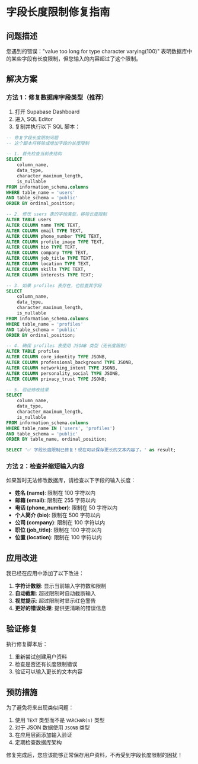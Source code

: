 # 字段长度限制修复指南

## 问题描述
您遇到的错误："value too long for type character varying(100)" 表明数据库中的某些字段有长度限制，但您输入的内容超过了这个限制。

## 解决方案

### 方法 1：修复数据库字段类型（推荐）

1. 打开 Supabase Dashboard
2. 进入 SQL Editor
3. 复制并执行以下 SQL 脚本：

```sql
-- 修复字段长度限制问题
-- 这个脚本将移除或增加字段的长度限制

-- 1. 首先检查当前表结构
SELECT 
    column_name, 
    data_type, 
    character_maximum_length,
    is_nullable
FROM information_schema.columns 
WHERE table_name = 'users' 
AND table_schema = 'public'
ORDER BY ordinal_position;

-- 2. 修改 users 表的字段类型，移除长度限制
ALTER TABLE users 
ALTER COLUMN name TYPE TEXT,
ALTER COLUMN email TYPE TEXT,
ALTER COLUMN phone_number TYPE TEXT,
ALTER COLUMN profile_image TYPE TEXT,
ALTER COLUMN bio TYPE TEXT,
ALTER COLUMN company TYPE TEXT,
ALTER COLUMN job_title TYPE TEXT,
ALTER COLUMN location TYPE TEXT,
ALTER COLUMN skills TYPE TEXT,
ALTER COLUMN interests TYPE TEXT;

-- 3. 如果 profiles 表存在，也检查其字段
SELECT 
    column_name, 
    data_type, 
    character_maximum_length,
    is_nullable
FROM information_schema.columns 
WHERE table_name = 'profiles' 
AND table_schema = 'public'
ORDER BY ordinal_position;

-- 4. 确保 profiles 表使用 JSONB 类型（无长度限制）
ALTER TABLE profiles 
ALTER COLUMN core_identity TYPE JSONB,
ALTER COLUMN professional_background TYPE JSONB,
ALTER COLUMN networking_intent TYPE JSONB,
ALTER COLUMN personality_social TYPE JSONB,
ALTER COLUMN privacy_trust TYPE JSONB;

-- 5. 验证修改结果
SELECT 
    column_name, 
    data_type, 
    character_maximum_length,
    is_nullable
FROM information_schema.columns 
WHERE table_name IN ('users', 'profiles')
AND table_schema = 'public'
ORDER BY table_name, ordinal_position;

SELECT '✅ 字段长度限制已修复！现在可以保存更长的文本内容了。' as result;
```

### 方法 2：检查并缩短输入内容

如果暂时无法修改数据库，请检查以下字段的输入长度：

- **姓名 (name)**: 限制在 100 字符以内
- **邮箱 (email)**: 限制在 255 字符以内
- **电话 (phone_number)**: 限制在 50 字符以内
- **个人简介 (bio)**: 限制在 500 字符以内
- **公司 (company)**: 限制在 100 字符以内
- **职位 (job_title)**: 限制在 100 字符以内
- **位置 (location)**: 限制在 100 字符以内

## 应用改进

我已经在应用中添加了以下改进：

1. **字符计数器**: 显示当前输入字符数和限制
2. **自动截断**: 超过限制时自动截断输入
3. **视觉提示**: 超过限制时显示红色警告
4. **更好的错误处理**: 提供更清晰的错误信息

## 验证修复

执行修复脚本后：

1. 重新尝试创建用户资料
2. 检查是否还有长度限制错误
3. 验证可以输入更长的文本内容

## 预防措施

为了避免将来出现类似问题：

1. 使用 `TEXT` 类型而不是 `VARCHAR(n)` 类型
2. 对于 JSON 数据使用 `JSONB` 类型
3. 在应用层面添加输入验证
4. 定期检查数据库架构

修复完成后，您应该能够正常保存用户资料，不再受到字段长度限制的困扰！
